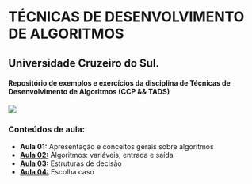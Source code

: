 # TÉCNICAS DE DESENVOLVIMENTO DE ALGORITMOS

## Universidade Cruzeiro do Sul.

#### Repositório de exemplos e exercícios da disciplina de Técnicas de Desenvolvimento de Algoritmos (CCP && TADS)

![](http://dwebkit.esy.es/repositorio/img/pseudoc%C3%B3digo%20%28Personalizado%29.jpg)

### Conteúdos de aula:
* **Aula 01:** Apresentação e conceitos gerais sobre algoritmos
* **[Aula 02:](https://github.com/msanches/TDA/tree/master/Aula%2002)** Algoritmos: variáveis, entrada e saída
* **[Aula 03:](https://github.com/msanches/TDA/tree/master/Aula%2005)** Estruturas de decisão
* **[Aula 04:](https://github.com/msanches/TDA/tree/master/Aula%2006)** Escolha caso 
<!--* **[Aula 05:](https://github.com/msanches/TDA/tree/master/Aula%2007)** Estruturas de repetição
* **[Aula 06:](https://github.com/msanches/TDA/tree/master/Aula%2004)** Exercícios
* **[Aula 07:](https://github.com/msanches/TDA/tree/master/Aula%2003)** Métodos
* **[Aula 08:](https://github.com/msanches/TDA/tree/master/Aula%2008)** Exercícios
* **[Aula 09:](https://github.com/msanches/TDA/tree/master/Aula%2009)** Vetores
* **Aula 10:** Projeto
* **[Aula 11:](https://github.com/msanches/TDA/tree/master/Aula%2011)** Matrizes
* **[Aula 12:](https://github.com/msanches/TDA/tree/master/Aula%2012)** Exercícios
-->

